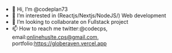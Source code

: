 - 👋 Hi, I’m @codeplan73
- 👀 I’m interested in (Reactjs/Nextjs/NodeJS/) Web development
- 💞️ I’m looking to collaborate on Fullstack project
- 📫 How to reach me twitter:@codecps, email:onlinehuslte.cps@gmail.com, portfolio:https://globeraven.vercel.app

<!---
codeplan73/codeplan73 is a ✨ special ✨ repository because its `README.md` (this file) appears on your GitHub profile.
You can click the Preview link to take a look at your changes.
--->
